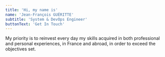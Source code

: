 ```yaml
---
title: 'Hi, my name is'
name: 'Jean-François GUÉRITTE'
subtitle: 'System & DevOps Engineer'
buttonText: 'Get In Touch'
---
```


My priority is to reinvest every day my skills acquired in both professional and personal experiences, in France and abroad, in order to exceed the objectives set.

